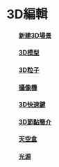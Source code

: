 # 3D編輯


#### &emsp;&emsp;[新建3D場景](../New3DScene/tw.html)

#### &emsp;&emsp;[3D模型](../3DModel/tw.html)

#### &emsp;&emsp;[3D粒子](../3DParticle/tw.html) 

#### &emsp;&emsp;[攝像機](../Camera/tw.html)

#### &emsp;&emsp;[3D快速鍵](../3DShortcutKey/tw.html) 

#### &emsp;&emsp;[3D節點簡介](../3DNode/tw.html)

#### &emsp;&emsp;[天空盒](../SkyBox/tw.html)

#### &emsp;&emsp;[光源](../Light/tw.html)